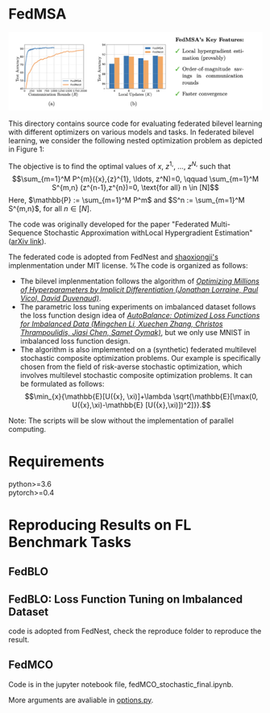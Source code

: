 # FedMSA





![alt ](figs/fedMSA-feature.png)

This directory contains source code for evaluating federated bilevel learning with different optimizers on various models and tasks.  In federated bilevel learning, we consider the following nested optimization problem as depicted in Figure 1:

The objective is to find the optimal values of ${x}$, ${z}^{1,}$, $\ldots$, ${z}^{N,}$ such that
$$\sum_{m=1}^M P^{m}({x},{z}^{1}, \ldots, z^N)=0, \qquad \sum_{m=1}^M S^{m,n} (z^{n-1},z^{n})=0, \text{for all}  n \in [N]$$
Here, $\mathbb{P} := \sum_{m=1}^M P^m$ and $S^n := \sum_{m=1}^M S^{m,n}$, for all $n \in [N]$.


The code was originally developed for the paper
"Federated Multi-Sequence Stochastic Approximation withLocal Hypergradient Estimation" ([arXiv link](https://arxiv.org/submit/4930672)).
 
The federated code is adopted from FedNest  and [shaoxiongji's](https://github.com/shaoxiongji/federated-learning) implenmentation under MIT license. %The code is organized as follows:


- The bilevel implenmentation follows the algorithm of 
[*Optimizing Millions of Hyperparameters by Implicit Differentiation (Jonathan Lorraine, Paul Vicol, David Duvenaud)*](https://arxiv.org/abs/1911.02590). 
- The parametric loss tuning experiments on imbalanced dataset follows the loss function design idea of 
[*AutoBalance: Optimized Loss Functions for Imbalanced Data (Mingchen Li, Xuechen Zhang, Christos Thrampoulidis, Jiasi Chen, Samet Oymak)*](https://openreview.net/pdf?id=ebQXflQre5a), but we only use MNIST in imbalanced loss function design. 
- The algorithm is also implemented on a (synthetic) federated multilevel stochastic composite optimization problems.  Our example is specifically chosen from the field of risk-averse stochastic optimization, which involves multilevel stochastic composite optimization problems. It can be formulated as follows: 
$$\min_{x}{\mathbb{E}[U({x}, \xi)]+\lambda \sqrt{\mathbb{E}[\max(0, U({x},\xi)-\mathbb{E} [U({x},\xi)])^2]}}.$$



Note: The scripts will be slow without the implementation of parallel computing. 

# Requirements
python>=3.6  
pytorch>=0.4

# Reproducing Results on FL Benchmark Tasks

## FedBLO 


## FedBLO: Loss Function Tuning on Imbalanced Dataset
code is adopted from FedNest, check the reproduce folder to reproduce the result.


## FedMCO 
 Code is in the jupyter notebook file, fedMCO_stochastic_final.ipynb.



More arguments are avaliable in [options.py](utils/options.py). 
